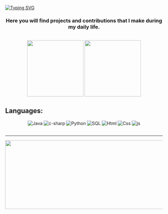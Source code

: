 [![Typing SVG](https://readme-typing-svg.herokuapp.com/?color=FFFFFF&size=35&center=true&vCenter=true&width=1000&lines=Hi!+My+Name+is+Thiago!;I'm+a+Backend+Developer!;Welcome+to+my+Github+:%29)](https://git.io/typing-svg)

<h3 align="center">Here you will find projects and contributions that I make during my daily life. </h3><br>

<div align="center">
    <img height="180em" src="https://github-readme-stats.vercel.app/api?username=ThIaGoOLuiZz&show_icons=true&theme=react&count_private=true">
    <img height="180em" src="https://github-readme-stats.vercel.app/api/top-langs?username=ThIaGoOLuiZz&show_icons=true&locale=en&layout=compact&theme=react">
</div>

## Languages:

<div align="center">
  <img align="center" alt="Java" src="https://img.shields.io/badge/Java-ED8B00?style=for-the-badge&logo=openjdk&logoColor=white" />
  <img align="center" alt="c-sharp" src="https://img.shields.io/badge/C%23-239120?style=for-the-badge&logo=c-sharp&logoColor=white" />
  <img align="center" alt="Python" src="https://img.shields.io/badge/Python-14354C?style=for-the-badge&logo=python&logoColor=white" />
  <img align="center" alt="SQL" src="https://img.shields.io/badge/MySQL-00000F?style=for-the-badge&logo=mysql&logoColor=white" />
  <img align="center" alt="Html" src="https://img.shields.io/badge/HTML5-E34F26?style=for-the-badge&logo=html5&logoColor=white" />
  <img align="center" alt="Css" src="https://img.shields.io/badge/CSS3-1572B6?style=for-the-badge&logo=css3&logoColor=white" />
  <img align="center" alt="js" src="https://img.shields.io/badge/JavaScript-323330?style=for-the-badge&logo=javascript&logoColor=F7DF1E" />
</div><br/>

<div align="center">
    <p align="center"><hr>
      <img width="900" height="220" src="https://streak-stats.demolab.com?user=ThIaGoOLuiZz&theme=react&hide_border=true&border_radius=5&card_width=800">
    </p>
</div>
